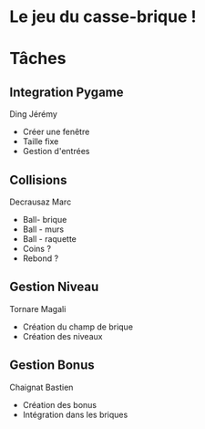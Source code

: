 # Le jeu du casse-brique !

# Tâches

## Integration Pygame

Ding Jérémy

- Créer une fenêtre
- Taille fixe
- Gestion d'entrées

## Collisions

Decrausaz Marc

- Ball- brique
- Ball - murs
- Ball - raquette
- Coins ?
- Rebond ?

## Gestion Niveau

Tornare Magali

- Création du champ de brique
- Création des niveaux

## Gestion Bonus

Chaignat Bastien

- Création des bonus
- Intégration dans les briques
